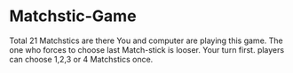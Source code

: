 # Matchstic-Game
Total 21 Matchstics are there
You and computer are playing this game.
The one who forces to choose last Match-stick is looser.
Your turn first.
players can choose 1,2,3 or 4 Matchstics once.
